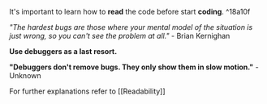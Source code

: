 It's important to learn how to **read** the code before start **coding**. ^18a10f

*"The hardest bugs are those where your mental model of the situation is just wrong, so you can't see the problem at all."* - Brian Kernighan

**Use debuggers as a last resort.**

**"Debuggers don't remove bugs. They only show them in slow motion."** - Unknown

For further explanations refer to [[Readability]]